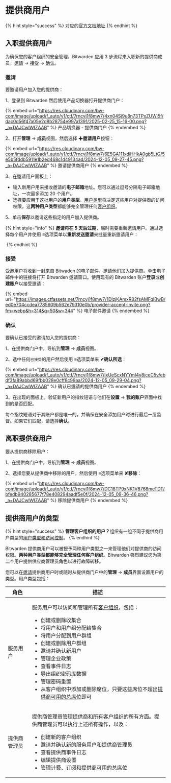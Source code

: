 # 提供商用户

{% hint style="success" %}
对应的[官方文档地址](https://bitwarden.com/help/article/provider-users/)
{% endhint %}

## 入职提供商用户 <a href="#onboard-provider-users" id="onboard-provider-users"></a>

为确保您的客户组织的安全管理，Bitwarden 应用 3 步流程来入职新的提供商成员​​，[邀请](provider-users.md#invite) → [接受](provider-users.md#accept) → [确认](provider-users.md#confirm)。

### 邀请 <a href="#invite" id="invite"></a>

要邀请用户加入您的提供商：

1、登录到 Bitwarden 然后使用产品切换器打开提供商门户：

{% embed url="https://res.cloudinary.com/bw-com/image/upload/f_auto/v1/ctf/7rncvj1f8mw7/4xn04Sj9u8n73TPxZUWi5f/dac0d56f47a05e2d8b28754e997a1391/2025-02-25_15-16-00.png?_a=DAJCwlWIZAAB" %}
产品切换器 - 提供商门户
{% endembed %}

2、打开**管理** → **成员**视图，然后选择 ✚**邀请用户**按钮：

{% embed url="https://res.cloudinary.com/bw-com/image/upload/f_auto/v1/ctf/7rncvj1f8mw7/6E5GA111xdiHHkA0gb5LtG/5e5b5fddb5911e1b2ed468c1d49134ad/2024-12-05_09-27-45.png?_a=DAJCwlWIZAAB" %}
邀请提供商用户
{% endembed %}

3、在邀请用户面板上：

* 输入新用户用来接收邀请的**电子邮箱**地址。您可以通过逗号分隔电子邮箱地址，一次最多添加 20 个用户。
* 选择要应用于这批用户的**用户类型**。[用户类型](provider-users.md#provider-user-types)将决定这些用户对提供商的访问权限。这**两种用户类型**都能够完全管理任何[客户组织](start-a-client-organization.md)。

5、单击**保存**以邀请这些指定的用户加入提供商。

{% hint style="info" %}
**邀请将在 5 天后过期**，届时需要重新邀请用户。通过选择每个用户并使用 **≡**&#x9009;项菜单以**重新发送邀请**来批量重新邀请用户：

<img src="https://res.cloudinary.com/bw-com/image/upload/f_auto/v1/ctf/7rncvj1f8mw7/6Sx6YxDzCYoaw7qFGgMvvv/77c341b80fd47aa6865821c30a887a8c/2024-12-05_09-34-07.png?_a=DAJCwlWIZAAB" alt="" data-size="original">
{% endhint %}

### 接受 <a href="#accept" id="accept"></a>

受邀用户将收到一封来自 Bitwaden 的电子邮件，邀请他们加入提供商。单击电子邮件中的链接将打开 Bitwarden 邀请窗口。使用现有的 Bitwarden 账户**登录**或**创建账户**以接受邀请：

{% embed url="https://images.ctfassets.net/7rncvj1f8mw7/1DlzjKAmxR82fsAMFqIBwB/ed0e704ccdea7785609b562e79310e0b/provider-accept-invite.png?fm=webp&h=314&q=50&w=344" %}
电子邮件邀请
{% endembed %}

### 确认 <a href="#confirm" id="confirm"></a>

要确认已接受的邀请加入您的提供商：

1、在提供商门户中，导航到**管理** → **成员**视图。

2、选中任何`已接受`的用户然后使用 **≡**&#x9009;项菜单来 **✔︎确认所选**：

{% embed url="https://res.cloudinary.com/bw-com/image/upload/f_auto/v1/ctf/7rncvj1f8mw7/IxUeScxNYYmI4y8jceC5v/ebdf3fa89abbd69fbb028e0cff8c99aa/2024-12-05_09-29-04.png?_a=DAJCwlWIZAAB" %}
确认已邀请的提供商用户
{% endembed %}

3、在出现的面板上，验证新用户的指纹短语与他们在**设置** → **我的账户**界面中找到的是否匹配。

每个指纹短语对于其账户都是唯一的，并确保在安全添加用户时进行最后一层监督。如果它们匹配，请选择**确认**。

## 离职提供商用户 <a href="#offboard-users" id="offboard-users"></a>

要从提供商移除用户：

1、在提供商门户中，导航到**管理** → **成员**视图。

2、选择您要从提供商中移除的用户，然后使用 **≡**&#x9009;项菜单来 **✘移除**：

{% embed url="https://res.cloudinary.com/bw-com/image/upload/f_auto/v1/ctf/7rncvj1f8mw7/DC18TP9xNK1V8768meTDT/bfedb940285677f78e408294aadf5e0f/2024-12-05_09-36-46.png?_a=DAJCwlWIZAAB" %}
移除提供商用户
{% endembed %}

## 提供商用户的类型 <a href="#provider-user-types" id="provider-user-types"></a>

{% hint style="success" %}
**管理客户组织的用户？**&#x7EC4;织有一组不同于提供商用户类型的[用户类型和访问控制](../admin-console/manage-members/member-roles.md)。
{% endhint %}

Bitwarden 提供商用户可以被授予两种用户类型之一来管理他们对提供商的访问权限。**两种用户类型都能够完全管理任何客户组织**。Bitwarden 强烈建议您为第二个用户提供供应商管理员角色以进行故障转移。

您可以在[邀请](provider-users.md#invite)提供商用户时或随时从提供商门户中的**管理** → **成员**界面设置用户的类型。用户类型包括：

| 角色     | 描述                                                                                                                                                                                                                                                                                                                                                |
| ------ | ------------------------------------------------------------------------------------------------------------------------------------------------------------------------------------------------------------------------------------------------------------------------------------------------------------------------------------------------- |
| 服务用户   | <p>服务用户可以访问和管理所有<a href="start-a-client-organization.md">客户组织</a>，包括：</p><ul><li>创建或删除收集合</li><li>将用户和用户组分配给集合</li><li>将用户分配到用户群组</li><li>创建或删除用户群组</li><li>邀请并确认新用户</li><li>管理企业政策</li><li>查看事件日志</li><li>导出组织密码库数据</li><li>管理密码重置</li><li>从客户组织中添加或删除席位，只要这些席位不超出<a href="provider-billing.md#about-provider-billing">提供商可用的总席位</a>即可</li></ul> |
| 提供商管理员 | <p>提供商管理员管理提供商和所有客户组织的所有方面。提供商管理员可以执行上述所有操作，以及：</p><ul><li>创建新的客户组织</li><li>邀请并确认新的服务用户和提供商管理员</li><li>查看提供商事件日志</li><li>编辑提供商设置</li><li>管理计费、订阅和提供商可用的总席位</li></ul>                                                                                                                                                                              |
